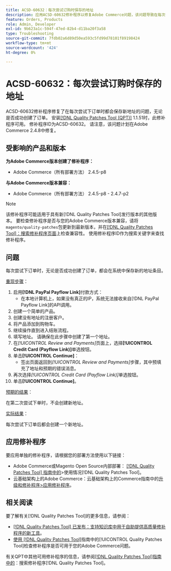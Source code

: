 ```yaml
---
title: ACSD-60632：每次尝试订购时保存的地址
description: 应用ACSD-60632修补程序以修复Adobe Commerce问题，该问题导致在每次尝试下订单时都保存了新地址，无论是否成功创建了订单。
feature: Orders, Products
role: Admin, Developer
exl-id: 9b623a1c-594f-47ed-82b4-d11ba20f3a58
type: Troubleshooting
source-git-commit: 7fdb02a6d89d50ea593c5fd99d78101f89198424
workflow-type: tm+mt
source-wordcount: '424'
ht-degree: 0%

---
```


# ACSD-60632：每次尝试订购时保存的地址

ACSD-60632修补程序修复了在每次尝试下订单时都会保存新地址的问题，无论是否成功创建了订单。 安装[[!DNL Quality Patches Tool (QPT)]](https://experienceleague.adobe.com/en/docs/commerce-operations/tools/quality-patches-tool/quality-patches-tool-to-self-serve-quality-patches) 1.1.51时，此修补程序可用。 修补程序ID为ACSD-60632。 请注意，该问题计划在Adobe Commerce 2.4.8中修复。

## 受影响的产品和版本

**为Adobe Commerce版本创建了修补程序：**

* Adobe Commerce（所有部署方法） 2.4.5-p8

**与Adobe Commerce版本兼容：**

* Adobe Commerce（所有部署方法） 2.4.5-p8 - 2.4.7-p2

>[!NOTE]
>
>该修补程序可能适用于具有新[!DNL Quality Patches Tool]发行版本的其他版本。 要检查修补程序是否与您的Adobe Commerce版本兼容，请将`magento/quality-patches`包更新到最新版本，并在[[!DNL Quality Patches Tool]：搜索修补程序页面](https://experienceleague.adobe.com/tools/commerce-quality-patches/index.html)上检查兼容性。 使用修补程序ID作为搜索关键字来查找修补程序。

## 问题

每次尝试下订单时，无论是否成功创建了订单，都会在系统中保存新的地址条目。

<u>重现步骤</u>：

1. 启用&#x200B;**[!DNL PayPal Payflow Link]**&#x200B;付款方式：
   * 在本地计算机上，如果没有真正的IP，系统无法接收来自[!DNL PayPal Payflow Link]的API调用。
1. 创建一个简单的产品。
1. 创建没有地址的注册客户。
1. 将产品添加到购物车。
1. 继续操作直到进入结账流程。
1. 填写地址。 请确保在此步骤中创建了第一个地址。
1. 在&#x200B;*[!UICONTROL Review and Payments]*&#x200B;页面上，选择&#x200B;**[!UICONTROL Credit Card (Payflow Link)]**&#x200B;单选按钮。
1. 单击&#x200B;**[!UICONTROL Continue]**：
   * 签出页面返回到&#x200B;*[!UICONTROL Review and Payments]*&#x200B;步骤，其中预填充了地址和预期的错误消息。
1. 再次选择&#x200B;*[!UICONTROL Credit Card (Payflow Link)]*&#x200B;单选按钮。
1. 单击&#x200B;**[!UICONTROL Continue]**。

<u>预期的结果</u>：

在第二次尝试下单时，不会创建新地址。

<u>实际结果</u>：

每次尝试下订单后都会创建一个新地址。

## 应用修补程序

要应用单独的修补程序，请根据您的部署方法使用以下链接：

* Adobe Commerce或Magento Open Source内部部署： [[!DNL Quality Patches Tool] 指南中的](https://experienceleague.adobe.com/docs/commerce-operations/tools/quality-patches-tool/usage.html)>使用情况[!DNL Quality Patches Tool]。
* 云基础架构上的Adobe Commerce：云基础架构上的Commerce指南中的[升级和修补程序>应用修补程序](https://experienceleague.adobe.com/docs/commerce-cloud-service/user-guide/develop/upgrade/apply-patches.html)。

## 相关阅读

要了解有关[!DNL Quality Patches Tool]的更多信息，请参阅：

* [[!DNL Quality Patches Tool] 已发布：支持知识库中用于自助提供高质量修补程序的新工具](https://experienceleague.adobe.com/en/docs/commerce-operations/tools/quality-patches-tool/quality-patches-tool-to-self-serve-quality-patches)。
* [使用 [!DNL Quality Patches Tool]](/help/tools/quality-patches-tool/patches-available-in-qpt/check-patch-for-magento-issue-with-magento-quality-patches.md)指南中的[!UICONTROL Quality Patches Tool]检查修补程序是否可用于您的Adobe Commerce问题。

有关QPT中其他可用修补程序的信息，请参阅[[!DNL Quality Patches Tool]指南中的](https://experienceleague.adobe.com/tools/commerce-quality-patches/index.html)：搜索修补程序[!DNL Quality Patches Tool]。
